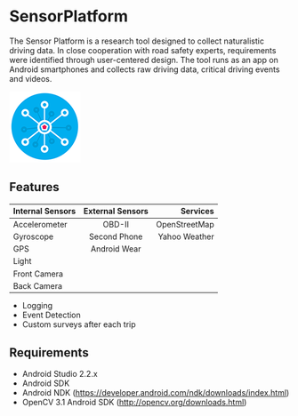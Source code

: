 # SensorPlatform

The Sensor Platform is a research tool designed to collect naturalistic driving data. In close cooperation with road safety experts, requirements were identified through user-centered design. 
The tool runs as an app on Android smartphones and collects raw driving data, critical driving events and videos.

![alt text](https://github.com/mnefzger/SensorPlatform/blob/master/mobile/src/main/res/drawable/app_icon_small.png "Sensor Platform")

Features
-----
| **Internal Sensors**  | **External Sensors**  | **Services**          |
| ----------------- |:----------------: | ---------:        |
| Accelerometer     | OBD-II            | OpenStreetMap     |
| Gyroscope         | Second Phone        | Yahoo Weather     |
| GPS               | Android Wear      |                   |
| Light             |                   |                   |
| Front Camera      |                   |                   |
| Back Camera       |                   |                   |

* Logging
* Event Detection
* Custom surveys after each trip 

Requirements
-----
* Android Studio 2.2.x
* Android SDK 
* Android NDK (https://developer.android.com/ndk/downloads/index.html)
* OpenCV 3.1 Android SDK (http://opencv.org/downloads.html)
